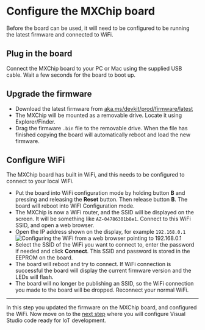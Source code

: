 # Configure the MXChip board

Before the board can be used, it will need to be configured to be running the latest firmware and connected to WiFi.

## Plug in the board

Connect the MXChip board to your PC or Mac using the supplied USB cable. Wait a few seconds for the board to boot up.

## Upgrade the firmware

* Download the latest firmware from [aka.ms/devkit/prod/firmware/latest](https://aka.ms/devkit/prod/firmware/latest)
* The MXChip will be mounted as a removable drive. Locate it using Explorer/Finder.
* Drag the firmware `.bin` file to the removable drive. When the file has finished copying the board will automatically reboot and load the new firmware.

## Configure WiFi

The MXChip board has built in WiFi, and this needs to be configured to connect to your local WiFi.

* Put the board into WiFi configuration mode by holding button **B** and pressing and releasing the **Reset** button. Then release button **B**. The board will reboot into WiFI Configuration mode.
* The MXChip is now a WiFi router, and the SSID will be displayed on the screen. It will be something like `AZ-04786301b8e1`. Connect to this WiFi SSID, and open a web browser.
* Open the IP address shown on the display, for example `192.168.0.1`
![Configuring the WiFi from a web browser pointing to 192.168.0.1](../Images/ConfigureBoardWiFi.png)
* Select the SSID of the WiFi you want to connect to, enter the password if needed and click **Connect**. This SSID and password is stored in the EEPROM on the board.
* The board will reboot and try to connect. If WiFi connection is successful the board will display the current firmware version and the LEDs will flash.
* The board will no longer be publishing an SSID, so the WiFi connection you made to the board will be dropped. Reconnect your normal WiFi.

<hr>

In this step you updated the firmware on the MXChip board, and configured the WiFi. Now move on to the [next step](./ConfigureVSCode.md) where you will configure Visual Studio code ready for IoT development.
